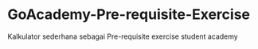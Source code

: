 # GoAcademy-Pre-requisite-Exercise

Kalkulator sederhana sebagai Pre-requisite exercise student academy
